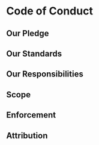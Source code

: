 # Code of Conduct

## Our Pledge

## Our Standards

## Our Responsibilities

## Scope

## Enforcement

## Attribution

